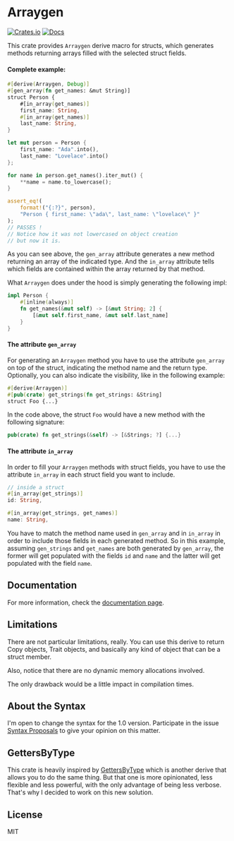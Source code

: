 # Arraygen

[![Crates.io](https://img.shields.io/crates/v/arraygen.svg)](https://crates.io/crates/arraygen)
[![Docs](https://docs.rs/arraygen/badge.svg)](https://docs.rs/arraygen)

This crate provides `Arraygen` derive macro for structs, which generates methods returning arrays filled with the selected struct fields.

#### Complete example:

```rust
#[derive(Arraygen, Debug)]
#[gen_array(fn get_names: &mut String)]
struct Person {
    #[in_array(get_names)]
    first_name: String,
    #[in_array(get_names)]
    last_name: String,
}

let mut person = Person {
    first_name: "Ada".into(),
    last_name: "Lovelace".into()
};

for name in person.get_names().iter_mut() {
    **name = name.to_lowercase();
}

assert_eq!(
    format!("{:?}", person),
    "Person { first_name: \"ada\", last_name: \"lovelace\" }"
);
// PASSES !
// Notice how it was not lowercased on object creation
// but now it is.
```

As you can see above, the `gen_array` attribute generates a new method returning an array of the indicated type. And the `in_array` attribute tells which fields are contained within the array returned by that method.

What `Arraygen` does under the hood is simply generating the following impl:

```rust
impl Person {
    #[inline(always)]
    fn get_names(&mut self) -> [&mut String; 2] {
        [&mut self.first_name, &mut self.last_name]
    }
}
```

#### The attribute `gen_array`

For generating an `Arraygen` method you have to use the attribute `gen_array` on top of the struct, indicating the method name and the return type. Optionally, you can also indicate the visibility, like in the following example:

```rust
#[derive(Arraygen)]
#[pub(crate) get_strings(fn get_strings: &String]
struct Foo {...}
```

In the code above, the struct `Foo` would have a new method with the following signature:

```rust
pub(crate) fn get_strings(&self) -> [&Strings; ?] {...}
```

#### The attribute `in_array`

In order to fill your `Arraygen` methods with struct fields, you have to use the attribute `in_array` in each struct field you want to include.

```rust
// inside a struct
#[in_array(get_strings)]
id: String,

#[in_array(get_strings, get_names)]
name: String,
```

You have to match the method name used in `gen_array` and in `in_array` in order to include those fields in each generated method. So in this example, assuming `gen_strings` and `get_names` are both generated by `gen_array`, the former will get populated with the fields `id` and `name` and the latter will get populated with the field `name`.

## Documentation

For more information, check the [documentation page](https://docs.rs/arraygen).

## Limitations

There are not particular limitations, really. You can use this derive to return Copy objects, Trait objects, and basically any kind of object that can be a struct member.

Also, notice that there are no dynamic memory allocations involved.

The only drawback would be a little impact in compilation times.

## About the Syntax

I'm open to change the syntax for the 1.0 version. Participate in the issue [Syntax Proposals](https://github.com/theypsilon/arraygen/issues/1) to give your opinion on this matter.

## GettersByType

This crate is heavily inspired by [GettersByType](https://github.com/theypsilon/getters-by-type-rs) which is another derive that allows you
to do the same thing. But that one is more opinionated, less flexible and less powerful, with the only advantage of being less verbose. That's
why I decided to work on this new solution.

## License

MIT
